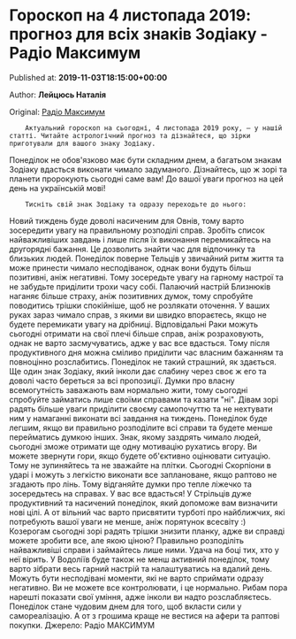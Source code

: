 
# Гороскоп на 4 листопада 2019: прогноз для всіх знаків Зодіаку - Радіо Максимум

Published at: **2019-11-03T18:15:00+00:00**

Author: **Лейцюсь Наталія**

Original: [Радіо Максимум](https://maximum.fm/goroskop-na-4-listopada-prognoz-dlya-vsih-znakiv-zodiaku_n168962)


        Актуальний гороскоп на сьогодні, 4 листопада 2019 року, – у нашій статті. Читайте астрологічний прогноз та дізнайтеся, що зірки приготували для вашого знаку Зодіаку.
      
Понеділок не обов'язково має бути складним днем, а багатьом знакам Зодіаку вдасться виконати чимало задуманого. Дізнайтесь, що ж зорі та планети пророкують сьогодні саме вам!
До вашої уваги прогноз на цей день на українській мові!

        Тисніть свій знак Зодіаку та одразу переходьте до нього:
      
Новий тиждень буде доволі насиченим для Овнів, тому варто зосередити увагу на правильному розподілі справ. Зробіть список найважливіших завдань і лише після їх виконання перемикайтесь на другорядні бажання. Це дозволить знайти час для відпочинку та близьких людей.
Понеділок поверне Тельців у звичайний ритм життя та може принести чимало несподіванок, однак вони будуть більш позитивні, аніж негативні. Тому зосередьте увагу на гарному настрої та не забудьте приділити трохи часу собі.
Палаючий настрій Близнюків наганяє більше страху, аніж позитивних думок, тому спробуйте поводитись трішки спокійніше, щоб не розлякати оточення. У ваших руках зараз чимало справ, з якими ви швидко впораєтесь, якщо не будете перемикати увагу на дрібниці.
Відповідальні Раки можуть сьогодні отримати на свої плечі більше справ, аніж розраховують, однак не варто засмучуватись, адже у вас все вдасться. Тому після продуктивного дня можна сміливо приділити час власним бажанням та повноцінно розслабитись. Понеділок не такий страшний, як здається.
Ще один знак Зодіаку, який інколи дає слабину через своє ж его та доволі часто береться за всі пропозиції. Думки про власну всемогутність заважають вам нормально жити, тому сьогодні спробуйте займатись лише своїми справами та казати "ні".
Дівам зорі радять більше уваги приділити своєму самопочуттю та не нехтувати ним у намаганні виконати всі завдання на тиждень. Понеділок буде легшим, якщо ви правильно розподілите всі справи та будете менше перейматись думкою інших.
Знак, якому заздрять чимало людей, сьогодні зможе отримати ще одну мотивацію рухатись вгору. Ви можете звернути гори, якщо будете об'єктивно оцінювати ситуацію. Тому не зупиняйтесь та не зважайте на плітки.
Сьогодні Скорпіони в ударі і можуть з легкістю виконати все заплановане, якщо раптово не згадають про лінь. Тому відганяйте думки про тепле ліжечко та зосередьтесь на справах. У вас все вдасться!
У Стрільців дуже продуктивний та насичений понеділок, який допоможе вам визначити нові цілі. А от вільний час варто присвятити турботі про найближчих, які потребують вашої уваги не менше, аніж порятунок всесвіту :)
Козерогам сьогодні зорі радять трішки знизити планку, адже ви справді можете зробити все, але якою ціною? Правильно розподіліть найважливіші справи і займайтесь лише ними. Удача на боці тих, хто у неї вірить.
У Водоліїв буде також не менш активний понеділок, тому варто зібрати весь гарний настрій та налаштуватись на вдалий день. Можуть бути несподівані моменти, які не варто сприймати одразу негативно. Ви не можете все контролювати, і це нормально.
Рибам пора нарешті показати свої уміння, адже інколи ви надто розслабляєтесь. Понеділок стане чудовим днем для того, щоб вкласти сили у самореалізацію. А от з грошима краще не вестися на афери та раптові покупки.
Джерело: Радіо МАКСИМУМ
